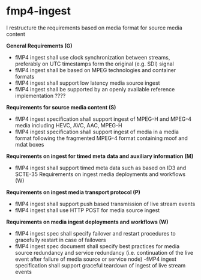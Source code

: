 # fmp4-ingest

I restructure the requirements based on media format for source media content 

**General Requirements (G)**
- fMP4 ingest shall use clock synchronization between streams, preferably on UTC timestamps form the original (e.g. SDI) signal
- fMP4 ingest shall be based on MPEG technologies and container formats 
- fMP4 ingest shall support low latency media source ingest
- fMP4 ingest shall be supported by an openly available reference implementation ????

**Requirements for source media content (S)**
- fMP4 ingest specification shall support ingest of MPEG-H and MPEG-4 media including HEVC, AVC, AAC, MPEG-H
- fMP4 ingest specification shall support ingest of media in a media format following the fragmented MPEG-4 format containing moof and mdat boxes

**Requirements on ingest for timed meta data and auxiliary information (M)**

- fMP4 ingest shall support timed meta data such as based on ID3 and SCTE-35
Requirements on ingest media deployments and workflows (W)

**Requirements on ingest media transport protocol (P)**
  - fMP4 ingest shall support push based transmission of live stream events
  - fMP4 ingest shall use HTTP POST for media source ingest
  
**Requirements on media ingest deployments and workflows (W)**
  - fMP4 ingest spec shall specify failover and restart procedures to gracefully restart in case of failovers
  - fMP4 ingest spec document shall specify best practices for media source redundancy and service redundancy (i.e. continuation of the live event after failure of media source or service node)
  -fMP4 ingest specification shall support graceful teardown of ingest of live stream events
